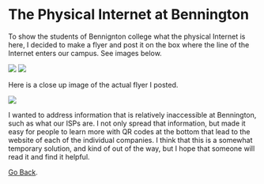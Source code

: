 # The Physical Internet at Bennington


To show the students of Bennignton college what the physical Internet is here, I decided to make a flyer and post it on the box where the line of the Internet enters our campus. See images below.

![](/Users/nzg/Documents/nzguevin/nzguevin.github.io/IMG_9229.JPG)
![](/Users/nzg/Documents/nzguevin/nzguevin.github.io/IMG_8894.JPG)

Here is a close up image of the actual flyer I posted.

![](/Users/nzg/Documents/nzguevin/nzguevin.github.io/BenningtonInternet.png)

I wanted to address information that is relatively inaccessible at Bennington, such as what our ISPs are. I not only spread that information, but made it easy for people to learn more with QR codes at the bottom that lead to the website of each of the individual companies. I think that this is a somewhat temporary solution, and kind of out of the way, but I hope that someone will read it and find it helpful. 

[Go Back](The-Internet-Made-Real). 